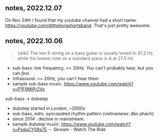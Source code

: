 ## notes, 2022.12.07

On Nov 24th I found that my youtube channel had a short name: https://youtube.com/@thelongshortsband. That's just pretty awesome.

## notes, 2022.10.06

> (wiki) The low E-string on a bass guitar is usually tuned to 41.2 Hz, while the lowest note on a standard piano is A at 27.5 Hz

* sub-bass: low frequency, >= 20Hz. You can't probably hear, but you can *feel*.
* infrasound: <= 20Hz, you can't hear them
* sample sub-bass music: https://www.youtube.com/watch?v=P1F9MiPr2Vs

sub-bass -> dubstep

* dubstep started in London, ~2000s
* sub-bass, edm, syncopated rhythm pattern (vietnamese: đảo phách)
* since 2014 : decline in mainstream.
* sample dubstep music: https://www.youtube.com/watch?v=PxduCY08s7E -- Skream - Watch The Ride
